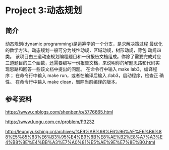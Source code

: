 # Project 3:动态规划

## 简介

动态规划(dynamic programming)是运筹学的一个分支，是求解决策过程 最优化的数学方法。动态规划一般可分为线性动规，区域动规，树形动规，背包 动规四类。 该项目由三道动态规划编程题目和一份报告文档组成。你除了需要完成对应 三道题目的三个函数，还需要编写一份报告文档，来说明你的解题思路和代码实 现思路和回答一些该文档中提出的问题。 在命令行中输入 make lab3，编译程序； 在命令行中输入 make run，或者在编译后输入./lab3，启动程序，检查正 确性。 在命令行中输入 make clean，删除当前编译的版本。

## 参考资料

https://www.cnblogs.com/shenben/p/5776665.html



https://www.luogu.com.cn/problem/P3232



http://leungyukshing.cn/archives/%E9%AB%98%E6%96%AF%E6%B6%88%E5%85%83%E6%B3%95%E4%B9%8B%E8%AE%B2%E8%A7%A3%E4%B8%8E%E4%BB%A3%E7%A0%81%E5%AE%9E%E7%8E%B0.html